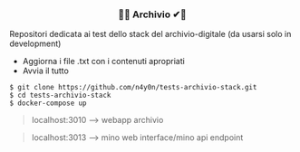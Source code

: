 <center><h3> 🔧❌ Archivio ✔🔧 </h3></center>

Repositori dedicata ai test dello stack del archivio-digitale (da usarsi solo in development)

- Aggiorna i file .txt con i contenuti apropriati
- Avvia il tutto

```shell
$ git clone https://github.com/n4y0n/tests-archivio-stack.git
$ cd tests-archivio-stack
$ docker-compose up
```
> localhost:3010 --> webapp archivio

> localhost:3013 --> mino web interface/mino api endpoint
